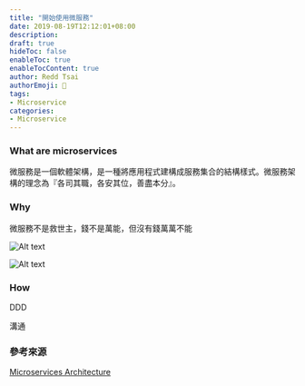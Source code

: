 ```yaml
---
title: "開始使用微服務"
date: 2019-08-19T12:12:01+08:00
description: 
draft: true
hideToc: false
enableToc: true
enableTocContent: true
author: Redd Tsai
authorEmoji: 🐔
tags:
- Microservice
categories:
- Microservice
---
```


<!--more-->

### What are microservices

微服務是一個軟體架構，是一種將應用程式建構成服務集合的結構樣式。微服務架構的理念為『各司其職，各安其位，善盡本分』。

### Why

微服務不是救世主，錢不是萬能，但沒有錢萬萬不能

![Alt text](/images/monolithic.drawio.png)

![Alt text](/images/microservice.drawio.png)

### How

DDD

溝通

### 參考來源  

[Microservices Architecture](https://microservices.io/)
